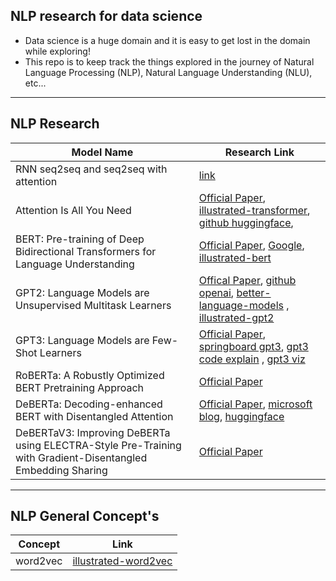 ## NLP research for data science
- Data science is a huge domain and it is easy to get lost in the domain while exploring!
- This repo is to keep track the things explored in the journey of Natural Language Processing (NLP), Natural Language Understanding (NLU), etc...

---

## NLP Research 

| Model Name                  | Research Link                                                                          |
|--------------------------------------------------------------------------------|-----------------------------------------------------------------------------------|
| RNN seq2seq and seq2seq with attention                                          |  [link](https://jalammar.github.io/visualizing-neural-machine-translation-mechanics-of-seq2seq-models-with-attention/)    |
| Attention Is All You Need                                          |  [Official Paper](https://arxiv.org/abs/1706.03762), [illustrated-transformer](https://jalammar.github.io/illustrated-transformer), [github huggingface](https://github.com/huggingface/transformers),    |
| BERT: Pre-training of Deep Bidirectional Transformers for Language Understanding                                           | [Official Paper](https://arxiv.org/abs/1810.04805), [Google](https://github.com/google-research/bert), [illustrated-bert](https://jalammar.github.io/illustrated-bert)   
| GPT2: Language Models are Unsupervised Multitask Learners                                           | [Offical Paper](https://d4mucfpksywv.cloudfront.net/better-language-models/language_models_are_unsupervised_multitask_learners.pdf), [github openai](https://github.com/openai/gpt-2), [better-language-models](https://openai.com/blog/better-language-models) ,  [illustrated-gpt2](https://jalammar.github.io/illustrated-gpt2)    |
| GPT3: Language Models are Few-Shot Learners                                           | [Official Paper](https://arxiv.org/pdf/2005.14165.pdf), [springboard gpt3](https://www.springboard.com/blog/data-science/machine-learning-gpt-3-open-ai), [gpt3 code explain](https://simonwillison.net/2022/Jul/9/gpt-3-explain-code)  , [gpt3 viz](https://jalammar.github.io/how-gpt3-works-visualizations-animations)   |
| RoBERTa: A Robustly Optimized BERT Pretraining Approach                                           | [Official Paper](https://arxiv.org/abs/1907.11692)|
| DeBERTa: Decoding-enhanced BERT with Disentangled Attention                                           | [Official Paper](https://arxiv.org/abs/2006.03654), [microsoft blog](https://www.microsoft.com/en-us/research/blog/microsoft-deberta-surpasses-human-performance-on-the-superglue-benchmark), [huggingface](https://huggingface.co/docs/transformers/model_doc/deberta)|
| DeBERTaV3: Improving DeBERTa using ELECTRA-Style Pre-Training with Gradient-Disentangled Embedding Sharing                                           | [Official Paper](https://arxiv.org/abs/2111.09543)|

---

## NLP General Concept's

| Concept                  | Link                                                                          |
|--------------------------------------------------------------------------------|-----------------------------------------------------------------------------------|
| word2vec                                          |  [illustrated-word2vec](https://jalammar.github.io/illustrated-word2vec)   |
